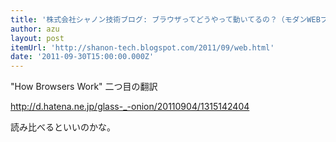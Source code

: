 ```yaml
---
title: '株式会社シャノン技術ブログ: ブラウザってどうやって動いてるの？（モダンWEBブラウザシーンの裏側）'
author: azu
layout: post
itemUrl: 'http://shanon-tech.blogspot.com/2011/09/web.html'
date: '2011-09-30T15:00:00.000Z'
---
```

"How Browsers Work" 二つ目の翻訳

http://d.hatena.ne.jp/glass-_-onion/20110904/1315142404

読み比べるといいのかな。
